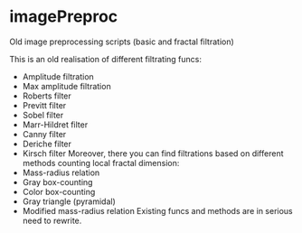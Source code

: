 # imagePreproc
Old image preprocessing scripts (basic and fractal filtration)

This is an old realisation of different filtrating funcs:
  - Amplitude filtration
  - Max amplitude filtration
  - Roberts filter
  - Previtt filter
  - Sobel filter
  - Marr-Hildret filter
  - Canny filter
  - Deriche filter
  - Kirsch filter
Moreover, there you can find filtrations based on different methods counting local fractal dimension:
  - Mass-radius relation
  - Gray box-counting
  - Color box-counting
  - Gray triangle (pyramidal)
  - Modified mass-radius relation
Existing funcs and methods are in serious need to rewrite.

